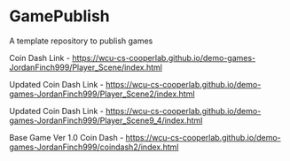 # GamePublish
A template repository to publish games

Coin Dash Link - https://wcu-cs-cooperlab.github.io/demo-games-JordanFinch999/Player_Scene/index.html

Updated Coin Dash Link - https://wcu-cs-cooperlab.github.io/demo-games-JordanFinch999/Player_Scene2/index.html

Updated Coin Dash Link - https://wcu-cs-cooperlab.github.io/demo-games-JordanFinch999/Player_Scene9_4/index.html

Base Game Ver 1.0 Coin Dash - https://wcu-cs-cooperlab.github.io/demo-games-JordanFinch999/coindash2/index.html
